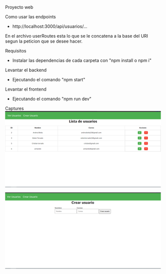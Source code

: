 Proyecto web

Como usar las endpoints
- http://localhost:3000/api/usuarios/...

En el archivo userRoutes esta lo que se le concatena a la base del URI segun la peticion que se desee hacer.

Requisitos

- Instalar las dependencias de cada carpeta con "npm install o npm i"

Levantar el backend

- Ejecutando el comando "npm start"

Levantar el frontend

- Ejecutando el comando "npm run dev"

Captures
![Capture inicio pantalla / listar usuarios](./captures/verUsuarios.png)

![Capture crear usuario](./captures/crearUsuarios.png)
